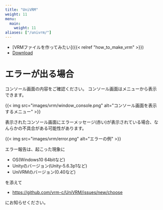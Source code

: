 ```yaml
---
title: "UniVRM"
weight: 11
menu:
  main:
    weight: 11
aliases: ["/univrm/"]
---
```


- [VRMファイルを作ってみたい]({{< relref "how_to_make_vrm" >}})
- [Download](https://github.com/vrm-c/UniVRM/releases)

# エラーが出る場合

コンソール画面の内容をご確認ください。
コンソール画面はメニューから表示できます。

{{< img src="images/vrm/window_console.png" alt="コンソール画面を表示するメニュー" >}}

表示されたコンソール画面にエラーメッセージ(赤い)が表示されている場合、なんらかの不具合がある可能性があります。

{{< img src="images/vrm/error.png" alt="エラーの例" >}}

エラー報告は、起こった現象に

* OS(Windows10 64bitなど)
* Unityのバージョン(Unity-5.6.3p1など)
* UniVRMのバージョン(0.40など)

を添えて

* https://github.com/vrm-c/UniVRM/issues/new/choose

にお知らせください。
